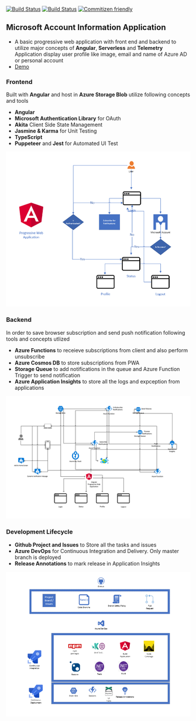 [![Build Status](https://dev.azure.com/talha0113/Open%20Source/_apis/build/status%2Fmicrosoft-account-profile-information%2Finfrastructure?branchName=main)](https://dev.azure.com/talha0113/Open%20Source/_build/latest?definitionId=58&branchName=main)
[![Build Status](https://dev.azure.com/talha0113/Open%20Source/_apis/build/status%2Fmicrosoft-account-profile-information%2Fnotification-service?branchName=main)](https://dev.azure.com/talha0113/Open%20Source/_build/latest?definitionId=59&branchName=main)
[![Commitizen friendly](https://img.shields.io/badge/commitizen-friendly-brightgreen.svg)](http://commitizen.github.io/cz-cli/)

## Microsoft Account Information Application
- A basic progressive web application with front end and backend to utilize major concepts of **Angular**, **Serverless** and **Telemetry**
Application display user profile like image, email and name of Azure AD or personal account
- [Demo](https://ms-profile-information-fd.azurefd.net)

### Frontend
Built with **Angular** and host in **Azure Storage Blob** utilize following concepts and tools
  - **Angular**
  - **Microsoft Authentication Library** for OAuth
  - **Akita** Client Side State Management
  - **Jasmine & Karma** for Unit Testing
  - **TypeScript**
  - **Puppeteer** and **Jest** for Automated UI Test
  
![Flow Diagram](./Diagrams/Flow.png)

### Backend
In order to save browser subscription and send push notification following tools and concepts utlized
  - **Azure Functions** to receieve subscriptions from client and also perform unsubscribe
  - **Azure Cosmos DB** to store subscriptions from PWA
  - **Storage Queue** to add notifications in the queue and Azure Function Trigger to send notification
  - **Azure Application Insights** to store all the logs and expception from applications

![Architecture Diagram](./Diagrams/Stack.png)

### Development Lifecycle
  - **Github Project and Issues** to Store all the tasks and issues
  - **Azure DevOps** for Continuous Integration and Delivery. Only master branch is deployed
  - **Release Annotations** to mark release in Application Insights

![Development LifeCycle Diagram](./Diagrams/DevelopmentLifeCycle.png)
